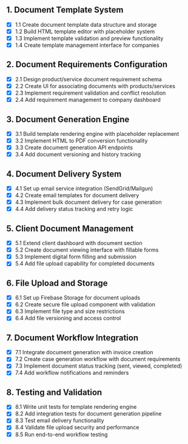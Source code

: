 ## 1. Document Template System

- [x] 1.1 Create document template data structure and storage
- [x] 1.2 Build HTML template editor with placeholder system
- [x] 1.3 Implement template validation and preview functionality
- [x] 1.4 Create template management interface for companies

## 2. Document Requirements Configuration

- [x] 2.1 Design product/service document requirement schema
- [x] 2.2 Create UI for associating documents with products/services
- [x] 2.3 Implement requirement validation and conflict resolution
- [x] 2.4 Add requirement management to company dashboard

## 3. Document Generation Engine

- [x] 3.1 Build template rendering engine with placeholder replacement
- [x] 3.2 Implement HTML to PDF conversion functionality
- [x] 3.3 Create document generation API endpoints
- [x] 3.4 Add document versioning and history tracking

## 4. Document Delivery System

- [x] 4.1 Set up email service integration (SendGrid/Mailgun)
- [x] 4.2 Create email templates for document delivery
- [x] 4.3 Implement bulk document delivery for case generation
- [x] 4.4 Add delivery status tracking and retry logic

## 5. Client Document Management

- [x] 5.1 Extend client dashboard with document section
- [x] 5.2 Create document viewing interface with fillable forms
- [x] 5.3 Implement digital form filling and submission
- [x] 5.4 Add file upload capability for completed documents

## 6. File Upload and Storage

- [x] 6.1 Set up Firebase Storage for document uploads
- [x] 6.2 Create secure file upload component with validation
- [x] 6.3 Implement file type and size restrictions
- [x] 6.4 Add file versioning and access control

## 7. Document Workflow Integration

- [x] 7.1 Integrate document generation with invoice creation
- [x] 7.2 Create case generation workflow with document requirements
- [x] 7.3 Implement document status tracking (sent, viewed, completed)
- [x] 7.4 Add workflow notifications and reminders

## 8. Testing and Validation

- [x] 8.1 Write unit tests for template rendering engine
- [x] 8.2 Add integration tests for document generation pipeline
- [x] 8.3 Test email delivery functionality
- [x] 8.4 Validate file upload security and performance
- [x] 8.5 Run end-to-end workflow testing
